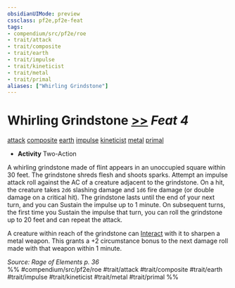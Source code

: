 ```yaml
---
obsidianUIMode: preview
cssclass: pf2e,pf2e-feat
tags:
- compendium/src/pf2e/roe
- trait/attack
- trait/composite
- trait/earth
- trait/impulse
- trait/kineticist
- trait/metal
- trait/primal
aliases: ["Whirling Grindstone"]
---
```

# Whirling Grindstone  [>>](rules/core-rulebook/chapter-9-playing-the-game.md#Actions "Two-Action") *Feat 4*  
[attack](rules/traits/attack.md "Attack Combat Trait")  [composite](rules/traits/composite-roe.md "Composite Action & Ability Trait")  [earth](rules/traits/earth.md "Earth Energy & Element Trait")  [impulse](rules/traits/impulse-roe.md "Impulse Action & Ability Trait")  [kineticist](rules/traits/kineticist-roe.md "Kineticist Class Trait")  [metal](rules/traits/metal-roe.md "Metal Energy & Element Trait")  [primal](rules/traits/primal.md "Primal Tradition Trait")  

- **Activity** Two-Action

A whirling grindstone made of flint appears in an unoccupied square within 30 feet. The grindstone shreds flesh and shoots sparks. Attempt an impulse attack roll against the AC of a creature adjacent to the grindstone. On a hit, the creature takes `2d6` slashing damage and `1d6` fire damage (or double damage on a critical hit). The grindstone lasts until the end of your next turn, and you can Sustain the impulse up to 1 minute. On subsequent turns, the first time you Sustain the impulse that turn, you can roll the grindstone up to 20 feet and can repeat the attack.

A creature within reach of the grindstone can [Interact](rules/actions/interact.md) with it to sharpen a metal weapon. This grants a +2 circumstance bonus to the next damage roll made with that weapon within 1 minute.

*Source: Rage of Elements p. 36*  
%% #compendium/src/pf2e/roe #trait/attack #trait/composite #trait/earth #trait/impulse #trait/kineticist #trait/metal #trait/primal %%